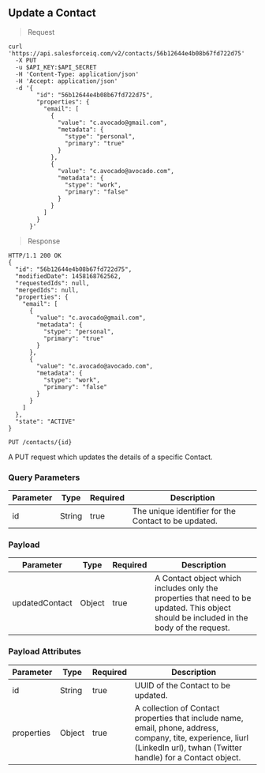 ## Update a Contact

> Request

```shell
curl 'https://api.salesforceiq.com/v2/contacts/56b12644e4b08b67fd722d75'
  -X PUT
  -u $API_KEY:$API_SECRET
  -H 'Content-Type: application/json'
  -H 'Accept: application/json'
  -d '{
        "id": "56b12644e4b08b67fd722d75",
        "properties": {
          "email": [
            {
              "value": "c.avocado@gmail.com",
              "metadata": {
                "stype": "personal",
                "primary": "true"
              }
            },
            {
              "value": "c.avocado@avocado.com",
              "metadata": {
                "stype": "work",
                "primary": "false"
              }
            }
          ]
        }
      }'
```

> Response

```shell
HTTP/1.1 200 OK
{
  "id": "56b12644e4b08b67fd722d75",
  "modifiedDate": 1458168762562,
  "requestedIds": null,
  "mergedIds": null,
  "properties": {
    "email": [
      {
        "value": "c.avocado@gmail.com",
        "metadata": {
          "stype": "personal",
          "primary": "true"
        }
      },
      {
        "value": "c.avocado@avocado.com",
        "metadata": {
          "stype": "work",
          "primary": "false"
        }
      }
    ]
  },
  "state": "ACTIVE"
}
```
`PUT /contacts/{id}`

A PUT request which updates the details of a specific Contact.

### Query Parameters
Parameter | Type | Required | Description
--------- | ---- | -------- | -----------
id | String | true | The unique identifier for the Contact to be updated.

### Payload
Parameter | Type | Required | Description
--------- | ---- | -------- | -----------
updatedContact | Object | true | A Contact object which includes only the properties that need to be updated. This object should be included in the body of the request.

### Payload Attributes
Parameter | Type | Required | Description
--------- | ---- | -------- | -----------
id | String | true | UUID of the Contact to be updated.
properties | Object | true | A collection of Contact properties that include name, email, phone, address, company, tite, experience, liurl (LinkedIn url), twhan (Twitter handle) for a Contact object.